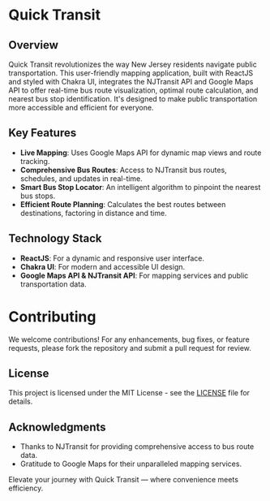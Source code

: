 # Quick Transit

## Overview

Quick Transit revolutionizes the way New Jersey residents navigate public transportation. This user-friendly mapping application, built with ReactJS and styled with Chakra UI, integrates the NJTransit API and Google Maps API to offer real-time bus route visualization, optimal route calculation, and nearest bus stop identification. It's designed to make public transportation more accessible and efficient for everyone.

## Key Features

- **Live Mapping**: Uses Google Maps API for dynamic map views and route tracking.
- **Comprehensive Bus Routes**: Access to NJTransit bus routes, schedules, and updates in real-time.
- **Smart Bus Stop Locator**: An intelligent algorithm to pinpoint the nearest bus stops.
- **Efficient Route Planning**: Calculates the best routes between destinations, factoring in distance and time.

## Technology Stack

- **ReactJS**: For a dynamic and responsive user interface.
- **Chakra UI**: For modern and accessible UI design.
- **Google Maps API & NJTransit API**: For mapping services and public transportation data.

# Contributing

We welcome contributions! For any enhancements, bug fixes, or feature requests, please fork the repository and submit a pull request for review.

## License

This project is licensed under the MIT License - see the [LICENSE](LICENSE) file for details.

## Acknowledgments

- Thanks to NJTransit for providing comprehensive access to bus route data.
- Gratitude to Google Maps for their unparalleled mapping services.

Elevate your journey with Quick Transit — where convenience meets efficiency.
